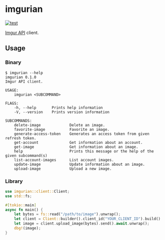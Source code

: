 # imgurian

[![test](https://github.com/r7kamura/imgurian/actions/workflows/test.yml/badge.svg)](https://github.com/r7kamura/imgurian/actions/workflows/test.yml)

[Imgur API](https://apidocs.imgur.com/) client.

## Usage

### Binary

```console
$ imgurian --help
imgurian 0.1.0
Imgur API client.

USAGE:
    imgurian <SUBCOMMAND>

FLAGS:
    -h, --help       Prints help information
    -V, --version    Prints version information

SUBCOMMANDS:
    delete-image             Delete an image.
    favorite-image           Favorite an image.
    generate-access-token    Generates an access token from given refresh token.
    get-account              Get information about an account.
    get-image                Get information about an image.
    help                     Prints this message or the help of the given subcommand(s)
    list-account-images      List account images.
    update-image             Update information about an image.
    upload-image             Upload a new image.
```

### Library

```rust
use imgurian::client::Client;
use std::fs;

#[tokio::main]
async fn main() {
    let bytes = fs::read("/path/to/image").unwrap();
    let client = Client::builder().client_id("YOUR_CLIENT_ID").build().unwrap();
    let image = client.upload_image(bytes).send().await.unwrap();
    dbg!(image);
}
```
